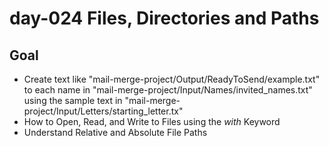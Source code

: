 # day-024  Files, Directories and Paths
## Goal
- Create text like "mail-merge-project/Output/ReadyToSend/example.txt" to each name in "mail-merge-project/Input/Names/invited_names.txt" using the sample text in "mail-merge-project/Input/Letters/starting_letter.tx"
- How to Open, Read, and Write to Files using the _with_ Keyword
- Understand Relative and Absolute File Paths